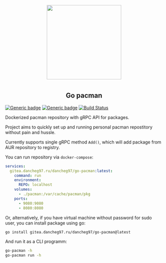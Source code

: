 <p align="center">
<img style="align: center; padding-left: 10px; padding-right: 10px; padding-bottom: 10px;" width="238px" height="238px" src="https://gitea.dancheg97.ru/repo-avatars/65-c2b763bfe9d206d7f362412b1e59e301" />
</p>

<h2 align="center">Go pacman</h2>

[![Generic badge](https://img.shields.io/badge/LICENSE-GPLv3-red.svg)](https://gitea.dancheg97.ru/dancheg97/go-pacman/src/branch/main/LICENSE)
[![Generic badge](https://img.shields.io/badge/GITEA-REPO-blue.svg)](https://gitea.dancheg97.ru/dancheg97/go-pacman)
[![Build Status](https://drone.dancheg97.ru/api/badges/dancheg97/go-pacman/status.svg)](https://drone.dancheg97.ru/dancheg97/go-pacman)

Dockerized pacman repository with gRPC API for packages.

Project aims to quickly set up and running personal pacman repostitory without pain and hussle.

Currently supports single gRPC method `Add()`, which will add package from AUR repository to registry.

You can run repository via `docker-compose`:

```yml
services:
  gitea.dancheg97.ru/dancheg97/go-pacman:latest:
    command: run
    environment:
      REPO: localhost
    volumes:
      - ./pacman:/var/cache/pacman/pkg
    ports:
      - 9080:9080
      - 8080:8080
```

Or, alternatively, if you have virtual machine without password for sudo user,
you can install package using go:

```sh
go install gitea.dancheg97.ru/dancheg97/go-pacman@latest
```

And run it as a CLI programm:

```sh
go-pacman -h
go-pacman run -h
```
